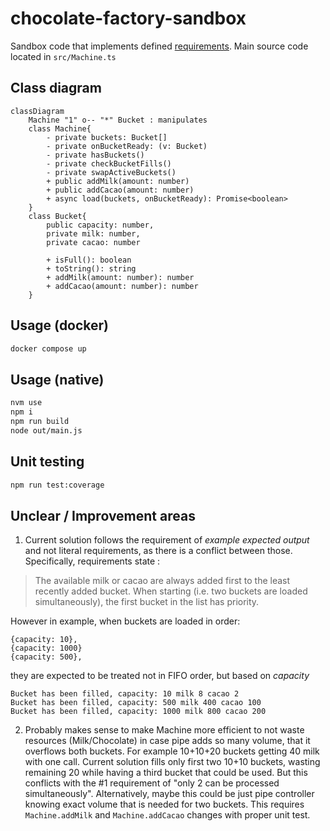# chocolate-factory-sandbox
Sandbox code that implements defined [requirements](docs/requirements.pdf). Main source code located in `src/Machine.ts`

## Class diagram

```mermaid
classDiagram
    Machine "1" o-- "*" Bucket : manipulates
    class Machine{
        - private buckets: Bucket[]
        - private onBucketReady: (v: Bucket)
        - private hasBuckets()
        - private checkBucketFills()
        - private swapActiveBuckets()
        + public addMilk(amount: number)
        + public addCacao(amount: number)
        + async load(buckets, onBucketReady): Promise<boolean>
    }
    class Bucket{
        public capacity: number,
        private milk: number,
        private cacao: number

        + isFull(): boolean
        + toString(): string
        + addMilk(amount: number): number
        + addCacao(amount: number): number
    }
```

## Usage (docker)
```bash
docker compose up
```

## Usage (native)
```bash
nvm use
npm i
npm run build
node out/main.js
```

## Unit testing
```bash
npm run test:coverage
```


## Unclear / Improvement areas
1. Current solution follows the requirement of *example expected output* and not literal requirements, as there is a conflict between those. Specifically, requirements state :
> The available milk or cacao are always added first to the least recently added bucket. When starting (i.e. two buckets are loaded
simultaneously), the first bucket in the list has priority.

However in example, when buckets are loaded in order:
```
{capacity: 10},
{capacity: 1000}
{capacity: 500},
```

they are expected to be treated not in FIFO order, but based on *capacity*
```
Bucket has been filled, capacity: 10 milk 8 cacao 2
Bucket has been filled, capacity: 500 milk 400 cacao 100
Bucket has been filled, capacity: 1000 milk 800 cacao 200
```

2. Probably makes sense to make Machine more efficient to not waste resources (Milk/Chocolate) in case pipe adds so many volume, that it overflows both buckets. For example 10+10+20 buckets getting 40 milk with one call. Current solution fills only first two 10+10 buckets, wasting remaining 20 while having a third bucket that could be used. But this conflicts with the #1 requirement of "only 2 can be processed simultaneously". Alternatively, maybe this could be just pipe controller knowing exact volume that is needed for two buckets. This requires `Machine.addMilk` and `Machine.addCacao` changes with proper unit test.

